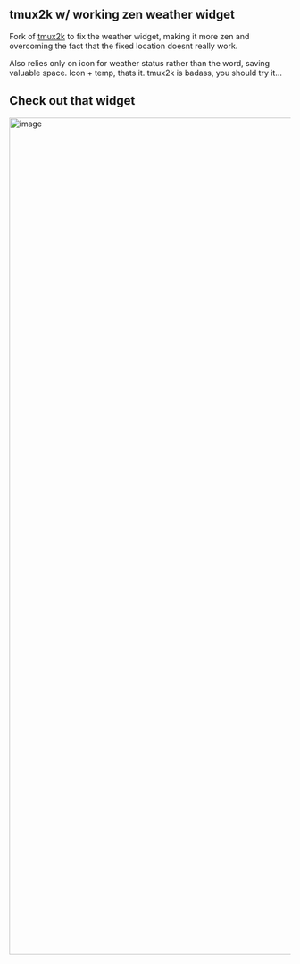 ## tmux2k w/ working zen weather widget
<p>Fork of <a href="https://2kabhishek.github.io/tmux2k">tmux2k</a> to fix the weather widget, making it more zen and overcoming the fact that the fixed location doesnt really work.</p>
<p>Also relies only on icon for weather status rather than the word, saving valuable space.   Icon + temp, thats it.  tmux2k is badass, you should try it...</p>

## Check out that widget
<img width="1496" alt="image" src="https://github.com/samjcombs/tmux2k/assets/104232548/610f16cd-4649-4d70-b41c-279302915ca5">

